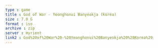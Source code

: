 ```yaml
---
type : game
title : God of War - Yeonghonui Banyeokja (Korea)
size : 7.0 G
format : iso
archive : zip
server : myrient
link2 : God%20of%20War%20-%20Yeonghonui%20Banyeokja%20%28Korea%29
---
```

